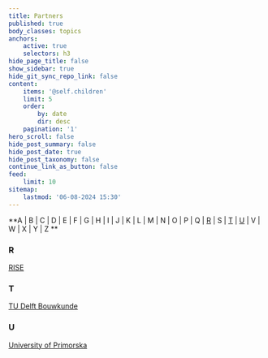 ```yaml
---
title: Partners
published: true
body_classes: topics
anchors:
    active: true
    selectors: h3
hide_page_title: false
show_sidebar: true
hide_git_sync_repo_link: false
content:
    items: '@self.children'
    limit: 5
    order:
        by: date
        dir: desc
    pagination: '1'
hero_scroll: false
hide_post_summary: false
hide_post_date: true
hide_post_taxonomy: false
continue_link_as_button: false
feed:
    limit: 10
sitemap:
    lastmod: '06-08-2024 15:30'
---
```


**A | B | C | D | E | F | G | H | I | J | K | L | M | N | O | P | Q | [R](#r) | S | [T](#t) | [U](#u) | V | W | X | Y | Z  **

### R
[RISE](../partners/rise)

### T
[TU Delft Bouwkunde](../partners/tu_delft)

### U
[University of Primorska](../partners/upr)